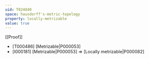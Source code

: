 ```yaml
---
uid: T024840
space: hausdorff's-metric-topology
property: locally-metrizable
value: true
---
```

[[Proof]]

* [T000486] [Metrizable|P000053]
* [I000181] [Metrizable|P000053] => [Locally metrizable|P000082]

